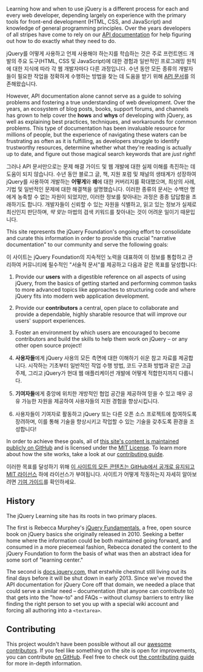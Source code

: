 <script>{
	"title": "About This Site",
	"customFields": [
		{
			"key": "is_chapter",
			"value": 0
		}
	]
}</script>

Learning how and when to use jQuery is a different process for each and every web developer, depending largely on experience with the primary tools for front-end development (HTML, CSS, and JavaScript) and knowledge of general programming principles. Over the years developers of all stripes have come to rely on our [API documentation](http://api.jquery.com) for help figuring out how to do exactly what they need to do.

jQuery를 어떻게 사용하고 언제 사용해야 하는지를 학습하는 것은 주로 프런트엔드 개발의 주요 도구(HTML, CSS 및 JavaScript)에 대한 경험과 일반적인 프로그래밍 원칙에 대한 지식에 따라 각 웹 개발자마다 다른 과정입니다. 수년 동안 모든 종류의 개발자들이 필요한 작업을 정확하게 수행하는 방법을 찾는 데 도움을 받기 위해 [API 문서](http://api.jquery.com)를 의존해왔습니다.

However, API documentation alone cannot serve as a guide to solving problems and fostering a true understanding of web development. Over the years, an ecosystem of blog posts, books, support forums, and channels has grown to help cover the **hows** and **whys** of developing with jQuery, as well as explaining best practices, techniques, and workarounds for common problems. This type of documentation has been invaluable resource for millions of people, but the experience of navigating these waters can be frustrating as often as it is fulfilling, as developers struggle to identify trustworthy resources, determine whether what they're reading is actually up to date, and figure out those magical search keywords that are _just right_!

그러나 API 문서만으로는 문제 해결 가이드 및 웹 개발에 대한 실제 이해를 촉진하는 데 도움이 되지 않습니다. 수년 동안 블로그 글, 책, 지원 포럼 및 채널의 생태계가 성장하여 jQuery를 사용하여 개발하는 **어떻게**와 **왜**에 대한 커버리지를 확대했으며, 최상의 사례, 기법 및 일반적인 문제에 대한 해결책을 설명했습니다. 이러한 종류의 문서는 수백만 명에게 농축할 수 없는 자원이 되었지만, 이러한 정보를 찾아내는 과정은 종종 답답함을 초래하기도 합니다. 개발자들이 신뢰할 수 있는 자원을 식별하고, 읽고 있는 정보가 실제로 최신인지 판단하며, _딱 맞는_ 마법의 검색 키워드를 찾아내는 것이 어려운 일이기 때문입니다.

This site represents the jQuery Foundation's ongoing effort to consolidate and curate this information in order to provide this crucial "narrative documentation" to our community and serve the following goals:

이 사이트는 jQuery Foundation의 지속적인 노력을 대표하여 이 정보를 통합하고 관리하여 커뮤니티에 필수적인 "서술적 문서"를 제공하고 다음과 같은 목표를 달성합니다:

1. Provide our **users** with a digestible reference on all aspects of using jQuery, from the basics of getting started and performing common tasks to more advanced topics like approaches to structuring code and where jQuery fits into modern web application development.
2. Provide our **contributors** a central, open place to collaborate and provide a dependable, highly sharable resource that will improve our users' support experiences.
3. Foster an environment by which users are encouraged to become contributors and build the skills to help them work on jQuery – or any other open source project!

1. **사용자들**에게 jQuery 사용의 모든 측면에 대한 이해하기 쉬운 참고 자료를 제공합니다. 시작하는 기초부터 일반적인 작업 수행 방법, 코드 구조화 방법과 같은 고급 주제, 그리고 jQuery가 현대 웹 애플리케이션 개발에 어떻게 적합한지까지 다룹니다.
2. **기여자들**에게 중앙에 위치한 개방적인 협업 공간을 제공하여 믿을 수 있고 매우 공유 가능한 자원을 제공하여 사용자들의 지원 경험을 향상시킵니다.
3. 사용자들이 기여자로 활동하고 jQuery 또는 다른 오픈 소스 프로젝트에 참여하도록 장려하며, 이를 통해 기술을 향상시키고 작업할 수 있는 기술을 갖추도록 환경을 조성합니다!

In order to achieve these goals, all of [this site's content is maintained publicly on GitHub](https://github.com/jquery/learn.jquery.com) and is licensed under the [MIT License](https://github.com/jquery/learn.jquery.com/blob/master/LICENSE.txt). To learn more about how the site works, take a look at our [contributing guide](/contributing/).

이러한 목표를 달성하기 위해 [이 사이트의 모든 콘텐츠는 GitHub에서 공개로 유지되고](https://github.com/jquery/learn.jquery.com) [MIT 라이선스](https://github.com/jquery/learn.jquery.com/blob/master/LICENSE.txt) 하에 라이선스가 부여됩니다. 사이트가 어떻게 작동하는지 자세히 알아보려면 [기여 가이드](/contributing/)를 확인하세요.

## History

The jQuery Learning site has its roots in two primary places.

The first is Rebecca Murphey's [jQuery Fundamentals](http://jqfundamentals.com/legacy), a free, open source book on jQuery basics she originally released in 2010. Seeking a better home where the information could be both maintained going forward, and consumed in a more piecemeal fashion, Rebecca donated the content to the jQuery Foundation to form the basis of what was then an abstract idea for some sort of "learning center."

The second is [docs.jquery.com](http://docs.jquery.com), that erstwhile chestnut still living out its final days before it will be shut down in early 2013. Since we've moved the API documentation for jQuery Core off that domain, we needed a place that could serve a similar need – documentation (that anyone can contribute to) that gets into the "how-to" and FAQs – without clumsy barriers to entry like finding the right person to set you up with a special wiki account and forcing all authoring into a `<textarea>`.

## Contributing

This project wouldn't have been possible without all our [awesome contributors](https://github.com/jquery/learn.jquery.com/graphs/contributors?type=a). If you feel like something on the site is open for improvements, you can contribute [on GitHub](https://github.com/jquery/learn.jquery.com). Feel free to check out [the contributing guide](contributing/) for more in-depth information.
